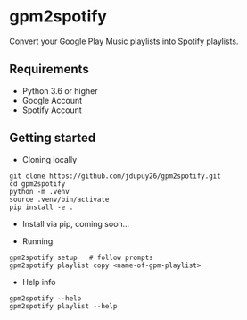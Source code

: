 gpm2spotify
===========

Convert your Google Play Music playlists into Spotify playlists.

Requirements
------------
* Python 3.6 or higher
* Google Account
* Spotify Account

Getting started
---------------
* Cloning locally
```
git clone https://github.com/jdupuy26/gpm2spotify.git
cd gpm2spotify
python -m .venv
source .venv/bin/activate
pip install -e .
```
* Install via pip, coming soon...

* Running
```
gpm2spotify setup   # follow prompts
gpm2spotify playlist copy <name-of-gpm-playlist>
```

* Help info
```
gpm2spotify --help
gpm2spotify playlist --help
```
